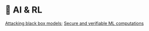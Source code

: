 # 🤖 AI & RL

[Attacking black box models](https://posts.specterops.io/learning-machine-learning-part-3-attacking-black-box-models-3efffc256909);
[Secure and verifiable ML computations](https://eprint.iacr.org/2024/537.pdf)
